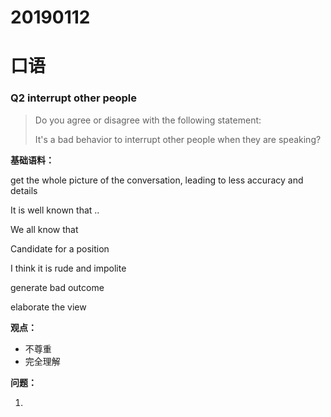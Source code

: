 # 20190112

# 口语

### Q2 interrupt other people

> Do you agree or disagree with the following statement: 
>
> It's a bad behavior to interrupt other people when they are speaking?



**基础语料：**

get the whole picture of the conversation, leading to less accuracy and details

It is well known that ..

We all know that 

Candidate for a position

I think it is rude and impolite

generate bad outcome

elaborate the view

**观点：**

- 不尊重
- 完全理解

**问题：**

1. 